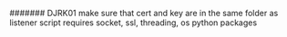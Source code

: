 ####### DJRK01 
make sure that cert and key are in the same folder as listener script
requires socket, ssl, threading, os python packages 
